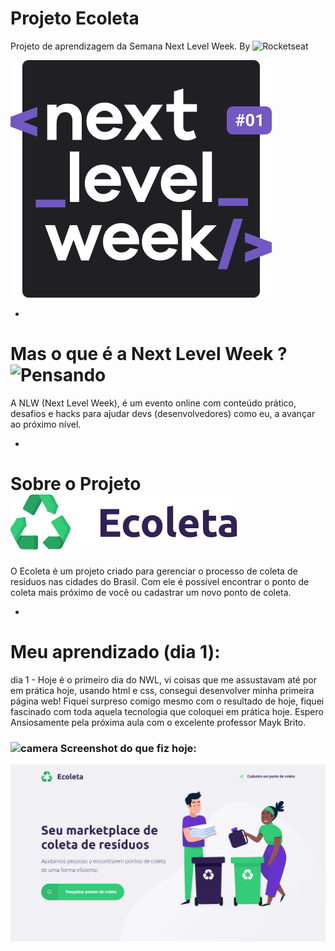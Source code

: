 # Projeto Ecoleta
Projeto de aprendizagem da Semana Next Level Week. By ![Rocketseat](https://raw.githubusercontent.com/bmndx/next-level-week-starter/4e4b2f3335ebf0857f2da9ef1d2150651ee5faf1/img/rocketseat.svg)


![Next Level Week](img/nwl.svg)

-

# Mas o que é a Next Level Week ? ![Pensando](https://pngimage.net/wp-content/uploads/2018/06/think-emoji-png-6.png)

A NLW (Next Level Week), é um evento online com conteúdo prático, desafios e hacks para ajudar devs (desenvolvedores) como eu, a avançar ao próximo nível.

-

# Sobre o Projeto ![Ecoleta](assets/logo.svg)

O Ecoleta é um projeto criado para gerenciar o processo de coleta de resíduos nas cidades do Brasil. Com ele é possível encontrar o ponto de coleta mais próximo de você ou cadastrar um novo ponto de coleta.

-

# Meu aprendizado (dia 1):

dia 1 - Hoje é o primeiro dia do NWL, vi coisas que me assustavam até por em prática hoje, usando html e css, consegui desenvolver minha primeira página web! Fiquei surpreso comigo mesmo com o resultado de hoje, fiquei fascinado com toda aquela tecnologia que coloquei em prática hoje. Espero Ansiosamente pela próxima aula com o excelente professor Mayk Brito.

### ![camera](https://github.githubassets.com/images/icons/emoji/unicode/1f4f7.png) Screenshot do que fiz hoje:

![HomePageProjeto](img/homePageEcoleta.png)
